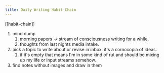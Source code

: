 ```yaml
---
title: Daily Writing Habit Chain
---
```


[[habit-chain]]
1. mind dump
   1. morning papers -> stream of consciousness writing for a while. 
   2. thoughts from last nights media intake. 
2. pick a topic to write about or revise in inbox. it's a cornocopia of ideas. 
   1. if it's empty that means I'm in some kind of rut and should be mixing up my life or input streams somehow. 
3. find notes without images and draw in them 

